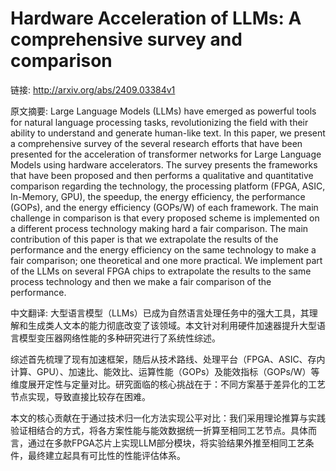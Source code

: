 # Hardware Acceleration of LLMs: A comprehensive survey and comparison

链接: http://arxiv.org/abs/2409.03384v1

原文摘要:
Large Language Models (LLMs) have emerged as powerful tools for natural
language processing tasks, revolutionizing the field with their ability to
understand and generate human-like text. In this paper, we present a
comprehensive survey of the several research efforts that have been presented
for the acceleration of transformer networks for Large Language Models using
hardware accelerators.
  The survey presents the frameworks that have been proposed and then performs
a qualitative and quantitative comparison regarding the technology, the
processing platform (FPGA, ASIC, In-Memory, GPU), the speedup, the energy
efficiency, the performance (GOPs), and the energy efficiency (GOPs/W) of each
framework. The main challenge in comparison is that every proposed scheme is
implemented on a different process technology making hard a fair comparison.
The main contribution of this paper is that we extrapolate the results of the
performance and the energy efficiency on the same technology to make a fair
comparison; one theoretical and one more practical. We implement part of the
LLMs on several FPGA chips to extrapolate the results to the same process
technology and then we make a fair comparison of the performance.

中文翻译:
大型语言模型（LLMs）已成为自然语言处理任务中的强大工具，其理解和生成类人文本的能力彻底改变了该领域。本文针对利用硬件加速器提升大型语言模型变压器网络性能的多种研究进行了系统性综述。  

综述首先梳理了现有加速框架，随后从技术路线、处理平台（FPGA、ASIC、存内计算、GPU）、加速比、能效比、运算性能（GOPs）及能效指标（GOPs/W）等维度展开定性与定量对比。研究面临的核心挑战在于：不同方案基于差异化的工艺节点实现，导致直接比较存在困难。  

本文的核心贡献在于通过技术归一化方法实现公平对比：我们采用理论推算与实践验证相结合的方式，将各方案性能与能效数据统一折算至相同工艺节点。具体而言，通过在多款FPGA芯片上实现LLM部分模块，将实验结果外推至相同工艺条件，最终建立起具有可比性的性能评估体系。
